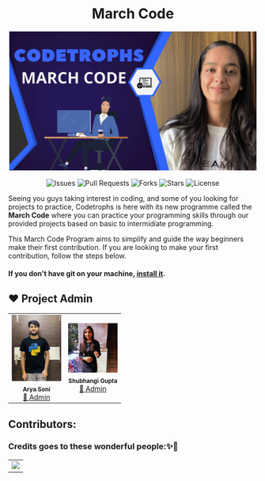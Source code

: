 <h1 align="center">March Code</h1>
<p align="center"> <img src="./image/march_code.png" alt="hello" width="500" /></p>

<div align="center">

![Issues](https://img.shields.io/github/issues/CodeTrophs/MarchCode)
![Pull Requests](https://img.shields.io/github/issues-pr/CodeTrophs/MarchCode)
![Forks](https://img.shields.io/github/forks/CodeTrophs/MarchCode)
![Stars](https://img.shields.io/github/stars/CodeTrophs/MarchCode)
![License](https://img.shields.io/github/license/CodeTrophs/MarchCode
)

</div>

 Seeing you guys taking interest in coding, and some of you looking for projects to practice, Codetrophs is here with its new programme called the <b>March Code</b> where you can practice your programming skills through our provided projects based on basic to intermidiate programming.


This March Code Program aims to simplify and guide the way beginners make their first contribution. If you are looking to make your first contribution, follow the steps below.

#### If you don't have git on your machine, [install it](https://help.github.com/articles/set-up-git/).


## ❤️ Project Admin

<table>
	<tr>
		<td align="center">
			<a href="https://github.com/aryasoni98">
				<img src="./image/aryasoni.jpg" width="100px" alt="" />
				<br /> <sub><b>Arya Soni</b></sub>
			</a>
			<br /> <a href="https://github.com/aryasoni98">
		👑 Admin
	    </a>
		</td>
		<td align="center">
			<a href="https://github.com/shubhigupta991">
				<img src="./image/shubhangi.jpg" width="100px" alt="" />
				<br /> <sub><b>Shubhangi Gupta</b></sub>
			</a>
			<br /> <a href="https://github.com/shubhigupta991">
		👑 Admin
	    </a>
		</td>
	</tr>
</table>

## Contributors:

### Credits goes to these wonderful people:✨🙌

<table>
	<tr>
		<td>
   <a href="https://github.com/CodeTrophs/MarchCode/graphs/contributors">
  <img src="https://contrib.rocks/image?repo=CodeTrophs/MarchCode" />
</a>
		</td>
	</tr>
</table>

